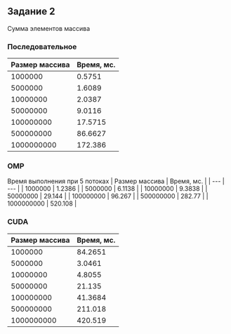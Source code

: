 ## Задание 2
Сумма элементов массива

### Последовательное
| Размер массива | Время, мс. |
| --- | --- |
| 1000000 | 0.5751 |
| 5000000 | 1.6089 |
| 10000000 | 2.0387 |
| 50000000 | 9.0116 |
| 100000000 | 17.5715 |
| 500000000 | 86.6627 |
| 1000000000 | 172.386 |


### OMP
Время выполнения при 5 потоках
| Размер массива | Время, мс. |
| --- | --- |
| 1000000 | 1.2386 |
| 5000000 | 6.1138 |
| 10000000 | 9.3838 |
| 50000000 | 29.144 |
| 100000000 | 96.267 |
| 500000000 | 282.77 |
| 1000000000 | 520.108 |

### CUDA
| Размер массива | Время, мс. |
| --- | --- |
| 1000000 | 84.2651 |
| 5000000 | 3.0461 |
| 10000000 | 4.8055 |
| 50000000 | 21.135 |
| 100000000 | 41.3684 |
| 500000000 | 211.018 |
| 1000000000 | 420.519 |